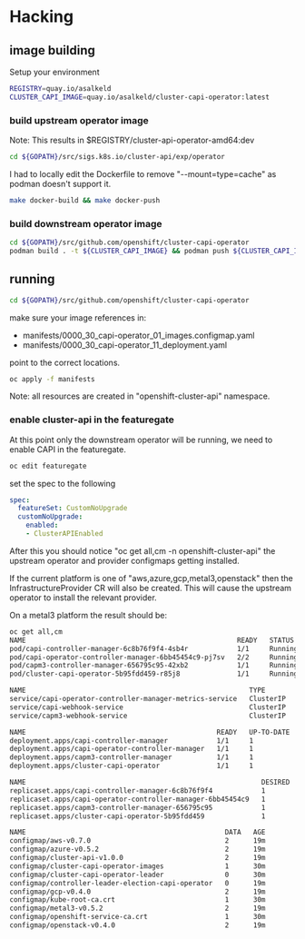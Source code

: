 # Hacking

## image building

Setup your environment
```sh
REGISTRY=quay.io/asalkeld
CLUSTER_CAPI_IMAGE=quay.io/asalkeld/cluster-capi-operator:latest
```

### build upstream operator image

Note: This results in $REGISTRY/cluster-api-operator-amd64:dev

```sh
cd ${GOPATH}/src/sigs.k8s.io/cluster-api/exp/operator
```
I had to locally edit the Dockerfile to remove "--mount=type=cache" as podman doesn't support it.

```sh
make docker-build && make docker-push
```

### build downstream operator image

```sh
cd ${GOPATH}/src/github.com/openshift/cluster-capi-operator
podman build . -t ${CLUSTER_CAPI_IMAGE} && podman push ${CLUSTER_CAPI_IMAGE}
```

## running

```sh
cd ${GOPATH}/src/github.com/openshift/cluster-capi-operator
```

make sure your image references in:

- manifests/0000_30_capi-operator_01_images.configmap.yaml
- manifests/0000_30_capi-operator_11_deployment.yaml

point to the correct locations.

```sh
oc apply -f manifests
```

Note: all resources are created in "openshift-cluster-api" namespace.

### enable cluster-api in the featuregate

At this point only the downstream operator will be running, we need to enable
CAPI in the featuregate.

```sh
oc edit featuregate
```

set the spec to the following

```yaml
spec:
  featureSet: CustomNoUpgrade
  customNoUpgrade:
    enabled:
    - ClusterAPIEnabled
```

After this you should notice "oc get all,cm -n openshift-cluster-api" the upstream
operator and provider configmaps getting installed.

If the current platform is one of "aws,azure,gcp,metal3,openstack" then the
InfrastructureProvider CR will also be created. This will cause the upstream operator
to install the relevant provider.

On a metal3 platform the result should be:

```sh
oc get all,cm
NAME                                                    READY   STATUS    RESTARTS   AGE
pod/capi-controller-manager-6c8b76f9f4-4sb4r            1/1     Running   0          11m
pod/capi-operator-controller-manager-6bb45454c9-pj7sv   2/2     Running   0          16m
pod/capm3-controller-manager-656795c95-42xb2            1/1     Running   0          16m
pod/cluster-capi-operator-5b95fdd459-r85j8              1/1     Running   0          16m

NAME                                                       TYPE        CLUSTER-IP       EXTERNAL-IP   PORT(S)    AGE
service/capi-operator-controller-manager-metrics-service   ClusterIP   172.30.108.132   <none>        8443/TCP   19m
service/capi-webhook-service                               ClusterIP   172.30.38.112    <none>        443/TCP    19m
service/capm3-webhook-service                              ClusterIP   172.30.242.96    <none>        443/TCP    18m

NAME                                               READY   UP-TO-DATE   AVAILABLE   AGE
deployment.apps/capi-controller-manager            1/1     1            1           19m
deployment.apps/capi-operator-controller-manager   1/1     1            1           19m
deployment.apps/capm3-controller-manager           1/1     1            1           18m
deployment.apps/cluster-capi-operator              1/1     1            1           30m

NAME                                                          DESIRED   CURRENT   READY   AGE
replicaset.apps/capi-controller-manager-6c8b76f9f4            1         1         1       19m
replicaset.apps/capi-operator-controller-manager-6bb45454c9   1         1         1       19m
replicaset.apps/capm3-controller-manager-656795c95            1         1         1       18m
replicaset.apps/cluster-capi-operator-5b95fdd459              1         1         1       30m

NAME                                                 DATA   AGE
configmap/aws-v0.7.0                                 2      19m
configmap/azure-v0.5.2                               2      19m
configmap/cluster-api-v1.0.0                         2      19m
configmap/cluster-capi-operator-images               1      30m
configmap/cluster-capi-operator-leader               0      30m
configmap/controller-leader-election-capi-operator   0      19m
configmap/gcp-v0.4.0                                 2      19m
configmap/kube-root-ca.crt                           1      30m
configmap/metal3-v0.5.2                              2      19m
configmap/openshift-service-ca.crt                   1      30m
configmap/openstack-v0.4.0                           2      19m
```
